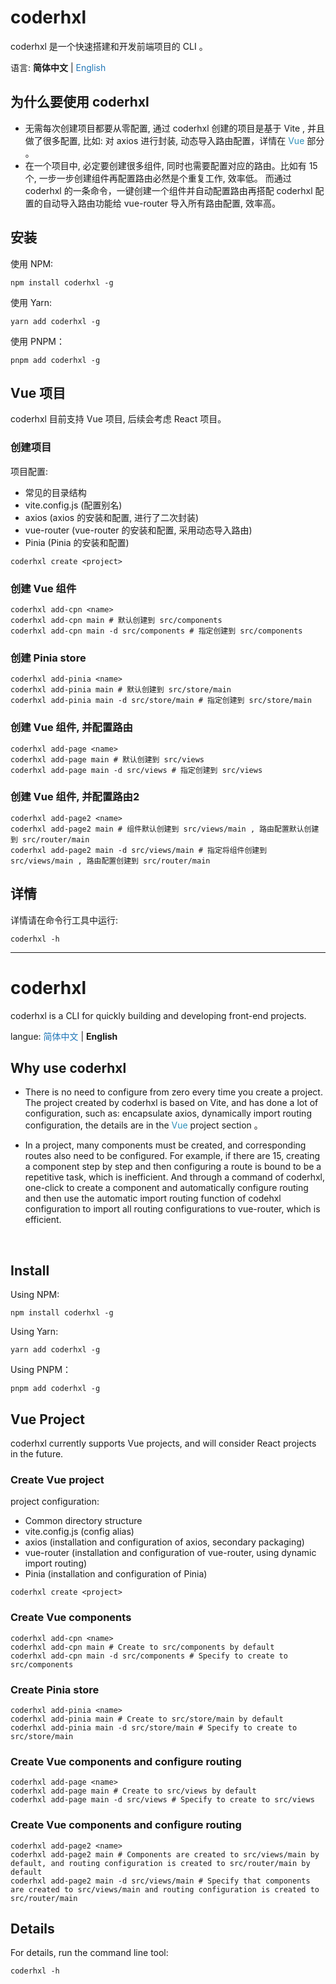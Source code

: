 # <div id="cn">coderhxl</div>

coderhxl 是一个快速搭建和开发前端项目的 CLI 。

语言: **简体中文** | <a href="#en" style="color: #2177b8; text-decoration: none">English</a>

## 为什么要使用 coderhxl
* 无需每次创建项目都要从零配置, 通过 coderhxl 创建的项目是基于 Vite , 并且做了很多配置, 比如: 对 axios 进行封装, 动态导入路由配置，详情在 <a href="#cn-vue" style="color: #2f90b9; text-decoration: none">Vue</a> 部分 。
* 在一个项目中, 必定要创建很多组件, 同时也需要配置对应的路由。比如有 15 个,  一步一步创建组件再配置路由必然是个重复工作, 效率低。 而通过 coderhxl 的一条命令，一键创建一个组件并自动配置路由再搭配 coderhxl 配置的自动导入路由功能给 vue-router 导入所有路由配置, 效率高。

## 安装
使用 NPM: 

```shell
npm install coderhxl -g
```

使用 Yarn:
```shell
yarn add coderhxl -g
```

使用 PNPM：
```shell
pnpm add coderhxl -g
```

## <h2 id="cn-vue">Vue 项目</h2>
coderhxl 目前支持 Vue 项目, 后续会考虑 React 项目。

### 创建项目

项目配置:

- 常见的目录结构
- vite.config.js  (配置别名)
- axios (axios 的安装和配置, 进行了二次封装)
- vue-router (vue-router 的安装和配置, 采用动态导入路由)
- Pinia (Pinia 的安装和配置)

```shell
coderhxl create <project>
```

### 创建 Vue 组件
```shell
coderhxl add-cpn <name> 
coderhxl add-cpn main # 默认创建到 src/components
coderhxl add-cpn main -d src/components # 指定创建到 src/components
```

### 创建 Pinia store
```shell
coderhxl add-pinia <name> 
coderhxl add-pinia main # 默认创建到 src/store/main 
coderhxl add-pinia main -d src/store/main # 指定创建到 src/store/main
```

### 创建 Vue 组件, 并配置路由

```shell
coderhxl add-page <name> 
coderhxl add-page main # 默认创建到 src/views 
coderhxl add-page main -d src/views # 指定创建到 src/views
```

### 创建 Vue 组件, 并配置路由2
```shell
coderhxl add-page2 <name>
coderhxl add-page2 main # 组件默认创建到 src/views/main , 路由配置默认创建到 src/router/main
coderhxl add-page2 main -d src/views/main # 指定将组件创建到 src/views/main , 路由配置创建到 src/router/main
```

## 详情
详情请在命令行工具中运行:
```shell
coderhxl -h
```





------





# <div id="en">coderhxl</div>

coderhxl is a CLI for quickly building and developing front-end projects.

langue: <a href="#cn" style="color: #2177b8; text-decoration: none">简体中文</a> | **English**

## Why use coderhxl
* There is no need to configure from zero every time you create a project. The project created by coderhxl is based on Vite, and has done a lot of configuration, such as: encapsulate axios, dynamically import routing configuration, the details are in the <a href="#en-vue" style="color: #2f90b9; text-decoration: none">Vue</a> project section 。
* In a project, many components must be created, and corresponding routes also need to be configured. For example, if there are 15, creating a component step by step and then configuring a route is bound to be a repetitive task, which is inefficient. And through a command of coderhxl, one-click to create a component and automatically configure routing and then use the automatic import routing function of codehxl configuration to import all routing configurations to vue-router, which is efficient.

  ​

## Install
Using NPM: 

```shell
npm install coderhxl -g
```

Using Yarn:
```shell
yarn add coderhxl -g
```

Using PNPM：
```shell
pnpm add coderhxl -g
```

## <h2 id="en-vue">Vue Project</h2>
coderhxl currently supports Vue projects, and will consider React projects in the future.

### Create  Vue project

project configuration:

- Common directory structure
- vite.config.js (config alias)
- axios (installation and configuration of axios, secondary packaging)
- vue-router (installation and configuration of vue-router, using dynamic import routing)
- Pinia (installation and configuration of Pinia)

```shell
coderhxl create <project>
```

### Create Vue components
```shell
coderhxl add-cpn <name> 
coderhxl add-cpn main # Create to src/components by default
coderhxl add-cpn main -d src/components # Specify to create to src/components
```

### Create Pinia store
```shell
coderhxl add-pinia <name> 
coderhxl add-pinia main # Create to src/store/main by default
coderhxl add-pinia main -d src/store/main # Specify to create to src/store/main
```

### Create Vue components and configure routing

```shell
coderhxl add-page <name> 
coderhxl add-page main # Create to src/views by default
coderhxl add-page main -d src/views # Specify to create to src/views
```

### Create Vue components and configure routing
```shell
coderhxl add-page2 <name>
coderhxl add-page2 main # Components are created to src/views/main by default, and routing configuration is created to src/router/main by default
coderhxl add-page2 main -d src/views/main # Specify that components are created to src/views/main and routing configuration is created to src/router/main
```

## Details
For details, run the command line tool:

```shell
coderhxl -h
```

